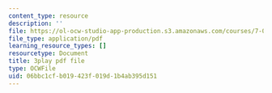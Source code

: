 ```yaml
---
content_type: resource
description: ''
file: https://ol-ocw-studio-app-production.s3.amazonaws.com/courses/7-01sc-fundamentals-of-biology-fall-2011/06bbc1cfb019423f019d1b4ab395d151_9dHBTckFvME.pdf
file_type: application/pdf
learning_resource_types: []
resourcetype: Document
title: 3play pdf file
type: OCWFile
uid: 06bbc1cf-b019-423f-019d-1b4ab395d151
---
```

